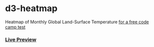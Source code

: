 # d3-heatmap
Heatmap of Monthly Global Land-Surface Temperature
[for a free code camp test](https://www.freecodecamp.org/learn/data-visualization/data-visualization-projects/visualize-data-with-a-heat-map)

### [Live Preview](https://talal.pages.dev/fcc-projects/data-visualization/d3-heatmap)
